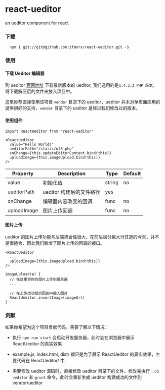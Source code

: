 # react-ueditor
an ueditor component for react

### 下载
```
  npm i git://git@github.com:ifanrx/react-ueditor.git -S
```

### 使用
#### 下载 Ueditor 编辑器
到 ueditor [官网地址](http://ueditor.baidu.com/website/download.html) 下载最新版本的 ueditor, 我们选用的是`1.4.3.3 PHP 版本`，将下载解压后的文件夹放入项目中。

这里推荐直接使用该项目 `vendor` 目录下的 ueditor，ueditor 并未对单页面应用的提供很好的支持，`vendor` 目录下的 ueditor 是经过我们修改过的版本。

#### 使用组件
```
import ReactUeditor from 'react-ueditor'

<ReactUeditor
  value="Hello World!"
  ueditorPath="/static/uf8-php"
  onChange={this.updateEditorContent.bind(this)}
  uploadImage={this.imageUpload.bind(this)}
/>
```

Property | Description | Type | Default
-------- | ----------- | ---- | -------
value | 初始化值 | string | no
ueditorPath | ueditor 构建后的文件路径 | yes
onChange | 编辑器内容改变的回调 | func | no
uploadImage | 图片上传回调 | func | no

#### 图片上传
ueditor 的图片上传功能与后端耦合性很大，在前后端分离大行其道的今天，并不是很适合，因此我们新增了图片上传的回调的接口。

```
<ReactUeditor
  ...
  uploadImage={this.imageUpload.bind(this)}
/>

imageUpload(e) {
  // 在这里将你的图片上传到服务器
  ...

  // 在上传成功后的回到中插入图片
  ReactUeditor.insertImage(imageUrl)
}
```

### 贡献
如果你希望为这个项目贡献代码，需要了解以下情况：

- 执行 `npm run start` 会启动开发服务器，此时会在浏览器中展示 ReactUeditor 的真实效果

- example.js, index.html, dist/ 都只是为了展示 ReactUeditor 的真实效果，主要代码在 ReactUeditor/ 中

- 需要修改 ueditor 源码时，直接修改 ueditor 目录下的文件，修改完执行：`cd ueditor` 和 `grunt` 命令，此时会重新生成 ueditor 构建成功的文件到 vendor/ueditor
